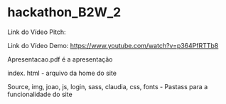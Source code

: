 # hackathon_B2W_2

Link do Vídeo Pitch:

Link do Vídeo Demo: https://www.youtube.com/watch?v=p364PfRTTb8

Apresentacao.pdf é a apresentação

index. html - arquivo da home do site

Source, img, joao, js, login, sass, claudia, css, fonts - Pastass para a funcionalidade do site

